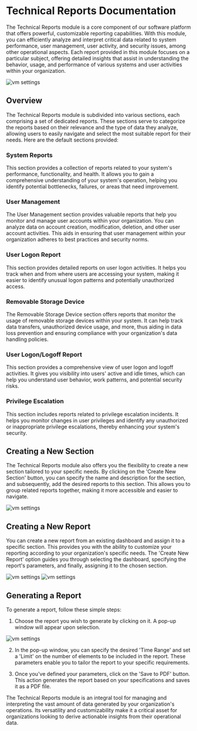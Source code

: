 # Technical Reports Documentation

The Technical Reports module is a core component of our software platform that offers powerful, customizable reporting capabilities. With this module, you can efficiently analyze and interpret critical data related to system performance, user management, user activity, and security issues, among other operational aspects. Each report provided in this module focuses on a particular subject, offering detailed insights that assist in understanding the behavior, usage, and performance of various systems and user activities within your organization.

<img alt="vm settings" src="./../Images/Components/../../../Images/Components/TecnicalReport/dash.png">

## Overview

The Technical Reports module is subdivided into various sections, each comprising a set of dedicated reports. These sections serve to categorize the reports based on their relevance and the type of data they analyze, allowing users to easily navigate and select the most suitable report for their needs. Here are the default sections provided:

### System Reports

This section provides a collection of reports related to your system's performance, functionality, and health. It allows you to gain a comprehensive understanding of your system's operation, helping you identify potential bottlenecks, failures, or areas that need improvement.

### User Management

The User Management section provides valuable reports that help you monitor and manage user accounts within your organization. You can analyze data on account creation, modification, deletion, and other user account activities. This aids in ensuring that user management within your organization adheres to best practices and security norms.

### User Logon Report

This section provides detailed reports on user logon activities. It helps you track when and from where users are accessing your system, making it easier to identify unusual logon patterns and potentially unauthorized access.

### Removable Storage Device

The Removable Storage Device section offers reports that monitor the usage of removable storage devices within your system. It can help track data transfers, unauthorized device usage, and more, thus aiding in data loss prevention and ensuring compliance with your organization's data handling policies.

### User Logon/Logoff Report

This section provides a comprehensive view of user logon and logoff activities. It gives you visibility into users' active and idle times, which can help you understand user behavior, work patterns, and potential security risks.

### Privilege Escalation

This section includes reports related to privilege escalation incidents. It helps you monitor changes in user privileges and identify any unauthorized or inappropriate privilege escalations, thereby enhancing your system's security.

## Creating a New Section

The Technical Reports module also offers you the flexibility to create a new section tailored to your specific needs. By clicking on the 'Create New Section' button, you can specify the name and description for the section, and subsequently, add the desired reports to this section. This allows you to group related reports together, making it more accessible and easier to navigate.

<img alt="vm settings" src="./../Images/Components/../../../Images/Components/TecnicalReport/newsection.png">

## Creating a New Report

You can create a new report from an existing dashboard and assign it to a specific section. This provides you with the ability to customize your reporting according to your organization's specific needs. The 'Create New Report' option guides you through selecting the dashboard, specifying the report's parameters, and finally, assigning it to the chosen section.

<img alt="vm settings" src="./../Images/Components/../../../Images/Components/TecnicalReport/newreport.png">


<img alt="vm settings" src="./../Images/Components/../../../Images/Components/TecnicalReport/newreport2.png">


## Generating a Report

To generate a report, follow these simple steps:

1. Choose the report you wish to generate by clicking on it. A pop-up window will appear upon selection.

<img alt="vm settings" src="./../Images/Components/../../../Images/Components/TecnicalReport/generatereport.png">

2. In the pop-up window, you can specify the desired 'Time Range' and set a 'Limit' on the number of elements to be included in the report. These parameters enable you to tailor the report to your specific requirements.

3. Once you've defined your parameters, click on the 'Save to PDF' button. This action generates the report based on your specifications and saves it as a PDF file.

The Technical Reports module is an integral tool for managing and interpreting the vast amount of data generated by your organization's operations. Its versatility and customizability make it a critical asset for organizations looking to derive actionable insights from their operational data.

